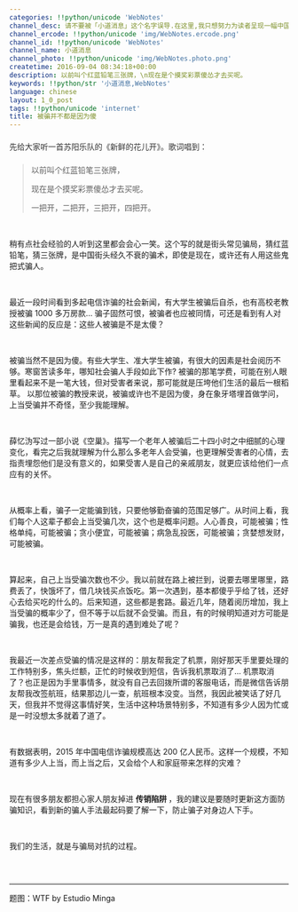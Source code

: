 ```yaml
---
categories: !!python/unicode 'WebNotes'
channel_desc: 请不要被「小道消息」这个名字误导.在这里,我只想努力为读者呈现一幅中国互联网的清明上河图.
channel_ercode: !!python/unicode 'img/WebNotes.ercode.png'
channel_id: !!python/unicode 'WebNotes'
channel_name: 小道消息
channel_photo: !!python/unicode 'img/WebNotes.photo.png'
createtime: 2016-09-04 08:34:18+00:00
description: 以前叫个红蓝铅笔三张牌，\n现在是个摸奖彩票傻怂才去买呢。
keywords: !!python/str '小道消息,WebNotes'
language: chinese
layout: 1_0_post
tags: !!python/unicode 'internet'
title: 被骗并不都是因为傻
---
```

<div class="rich_media_content" id="js_content">
<p style="font-family: Lato, Helvetica, Arial, freesans, clean, sans-serif; border: 0px; margin-top: 1em; margin-bottom: 1.5em; outline: 0px; line-height: 1.5em; color: rgb(51, 51, 51); white-space: normal;">
<qqmusic albumurl="/1/W/003emguf05uj1W.jpg" audiourl="http://ws.stream.qqmusic.qq.com/7073083.m4a?fromtag=46" class="res_iframe qqmusic_iframe js_editor_qqmusic" commentid="98660895" frameborder="0" mid="003YjRMK13ts2D" music_name="新鲜的花儿开" musicid="7073083" play_length="346000" scrolling="no" singer="苏阳乐队 - 贤良" src="/cgi-bin/readtemplate?t=tmpl/qqmusic_tmpl&amp;singer=%E8%8B%8F%E9%98%B3%E4%B9%90%E9%98%9F%20-%20%E8%B4%A4%E8%89%AF&amp;music_name=%E6%96%B0%E9%B2%9C%E7%9A%84%E8%8A%B1%E5%84%BF%E5%BC%80">
</qqmusic>
</p>
<p style="font-family: Lato, Helvetica, Arial, freesans, clean, sans-serif; border: 0px; margin-top: 1em; margin-bottom: 1.5em; outline: 0px; line-height: 1.5em; color: rgb(51, 51, 51); white-space: normal;">
         先给大家听一首苏阳乐队的《新鲜的花儿开》。歌词唱到：
        </p>
<blockquote>
<p>
          以前叫个红蓝铅笔三张牌，
         </p>
<p>
          现在是个摸奖彩票傻怂才去买呢。
         </p>
<p>
          一把开，二把开，三把开，四把开。
         </p>
</blockquote>
<p>
<br/>
</p>
<p>
         稍有点社会经验的人听到这里都会会心一笑。这个写的就是街头常见骗局，猜红蓝铅笔，猜三张牌，是中国街头经久不衰的骗术，即使是现在，或许还有人用这些鬼把式骗人。
         <br/>
</p>
<p>
<br/>
</p>
<p>
         最近一段时间看到多起电信诈骗的社会新闻，有大学生被骗后自杀，也有高校老教授被骗 1000 多万房款… 骗子固然可恨，被骗者也应被同情，可还是看到有人对这些新闻的反应是：这些人被骗是不是太傻？
        </p>
<p>
<br/>
</p>
<p>
         被骗当然不是因为傻。有些大学生、准大学生被骗，有很大的因素是社会阅历不够。寒窗苦读多年，哪知社会骗人手段如此下作? 被骗的那笔学费，可能在别人眼里看起来不是一笔大钱，但对受害者来说，那可能就是压垮他们生活的最后一根稻草。 以那位被骗的教授来说，被骗或许也不是因为傻，身在象牙塔埋首做学问，上当受骗并不奇怪，至少我能理解。
        </p>
<p>
<br/>
</p>
<p>
         薛忆沩写过一部小说《空巢》。描写一个老年人被骗后二十四小时之中细腻的心理变化，看完之后我就理解为什么那么多老年人会受骗，也更理解受害者的心情，去指责埋怨他们是没有意义的，如果受害人是自己的亲戚朋友，就更应该给他们一点应有的关怀。
        </p>
<p>
<br/>
</p>
<p>
         从概率上看，骗子一定能骗到钱，只要他够勤奋骗的范围足够广。从时间上看，我们每个人这辈子都会上当受骗几次，这个也是概率问题。人心善良，可能被骗；性格单纯，可能被骗；贪小便宜，可能被骗；病急乱投医，可能被骗；贪婪想发财，可能被骗。
        </p>
<p>
<br/>
</p>
<p>
         算起来，自己上当受骗次数也不少。我以前就在路上被拦到，说要去哪里哪里，路费丢了，快饿坏了，借几块钱买点饭吃。第一次遇到，基本都傻乎乎给了钱，还好心去给买吃的什么的。后来知道，这些都是套路。最近几年，随着阅历增加，我上当受骗的概率少了，但不等于以后就不会受骗。而且，有的时候明知道对方可能是骗我，也还是会给钱，万一是真的遇到难处了呢？
        </p>
<p>
<br/>
</p>
<p>
         我最近一次差点受骗的情况是这样的：朋友帮我定了机票，刚好那天手里要处理的工作特别多，焦头烂额，正忙的时候收到短信，告诉我机票取消了… 机票取消了？也正是因为手里事情多，就没有自己去回拨所谓的客服电话，而是微信告诉朋友帮我改签航班，结果那边儿一查，航班根本没变。当然，我因此被笑话了好几天，但我并不觉得这事情好笑，生活中这种场景特别多，不知道有多少人因为忙或是一时没想太多就着了道了。
        </p>
<p>
<br/>
</p>
<p>
         有数据表明，2015 年中国电信诈骗规模高达 200 亿人民币。这样一个规模，不知道有多少人上当，而上当之后，又会给个人和家庭带来怎样的灾难？
        </p>
<p>
<br/>
</p>
<p>
         现在有很多朋友都担心家人朋友掉进
         <strong>
          传销陷阱
         </strong>
         ，我的建议是要随时更新这方面防骗知识，看到新的骗人手法最起码要了解一下，防止骗子对身边人下手。
        </p>
<p>
<br/>
</p>
<p>
         我们的生活，就是与骗局对抗的过程。
        </p>
<p style="font-family: Lato, Helvetica, Arial, freesans, clean, sans-serif; border: 0px; margin-top: 1em; margin-bottom: 1.5em; outline: 0px; line-height: 1.5em; color: rgb(51, 51, 51); white-space: normal;">
<br/>
</p>
<hr style="font-family: Lato, Helvetica, Arial, freesans, clean, sans-serif; border-right-width: 0px; border-bottom-width: 0px; border-left-width: 0px; border-top-style: solid; border-top-color: rgb(234, 234, 234); height: 1px; margin-top: 1em; margin-bottom: 1em; color: rgb(51, 51, 51); white-space: normal;"/>
<p>
         题图：WTF by Estudio Minga
        </p>
<p style="font-family: Lato, Helvetica, Arial, freesans, clean, sans-serif; border: 0px; margin-top: 1em; margin-bottom: 1.5em; outline: 0px; line-height: 1.5em; color: rgb(51, 51, 51); white-space: normal;">
<br/>
</p>
</div>